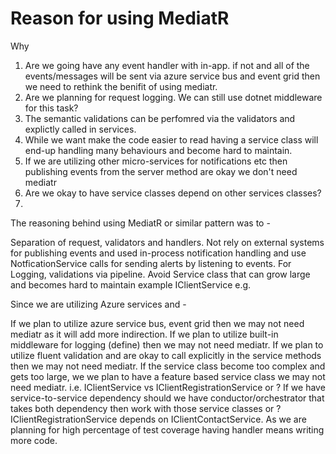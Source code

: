 # Reason for using MediatR


Why
1. Are we going have any event handler with in-app. if not and all of the events/messages will be sent via azure service bus and event grid then we need to rethink the benifit of using mediatr.
2. Are we planning for request logging. We can still use dotnet middleware for this task?
3. The semantic validations can be perfomred via the validators and explictly called in services.
4. While we want make the code easier to read having a service class will end-up handling many behaviours and become hard to maintain.
5. If we are utilizing other micro-services for notifications etc then publishing events from the server method are okay we don't need mediatr
6. Are we okay to have service classes depend on other services classes?
7. 

The reasoning behind using MediatR or similar pattern was to -

Separation of request, validators and handlers.
Not rely on external systems for publishing events and used in-process notification handling and use NotficationService calls for sending alerts by listening to events.
For Logging, validations via pipeline.
Avoid Service class that can grow large and becomes hard to maintain example IClientService e.g.

Since we are utilizing Azure services and -

If we plan to utilize azure service bus, event grid then we may not need mediatr as it will add more indirection.
If we plan to utilize built-in middleware for logging (define) then we may not need mediatr.
If we plan to utilize fluent validation and are okay to call explicitly in the service methods then we may not need mediatr.
If the service class become too complex and gets too large, we we plan to have a feature based service class we may not need mediatr. i.e. IClientService vs IClientRegistrationService or ?
If we have service-to-service dependency should we have conductor/orchestrator that takes both dependency then work with those service classes or ?
   IClientRegistrationService depends on IClientContactService.
As we are planning for high percentage of test coverage having handler means writing more code. 



